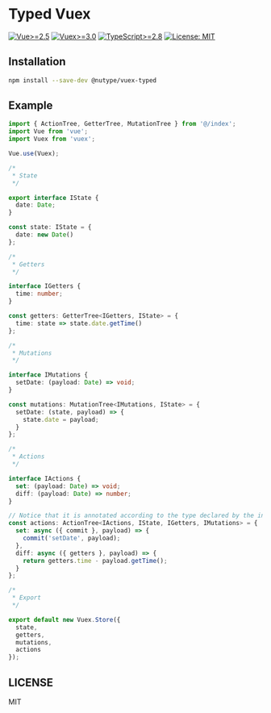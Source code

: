 # Typed Vuex

[![Vue>=2.5](https://img.shields.io/badge/vue->%3D2.5-brightgreen.svg)](Vue>=2.5)
[![Vuex>=3.0](https://img.shields.io/badge/vuex->%3D3.0-brightgreen.svg)](Vuex>=3.0)
[![TypeScript>=2.8](https://img.shields.io/badge/typescript->%3D2.8-brightgreen.svg)](TypeScript>=2.8)
[![License: MIT](https://img.shields.io/badge/license-MIT-blue.svg)](LICENSE)

## Installation

```sh
npm install --save-dev @nutype/vuex-typed
```

## Example

```ts
import { ActionTree, GetterTree, MutationTree } from '@/index';
import Vue from 'vue';
import Vuex from 'vuex';

Vue.use(Vuex);

/*
 * State
 */

export interface IState {
  date: Date;
}

const state: IState = {
  date: new Date()
};

/*
 * Getters
 */

interface IGetters {
  time: number;
}

const getters: GetterTree<IGetters, IState> = {
  time: state => state.date.getTime()
};

/*
 * Mutations
 */

interface IMutations {
  setDate: (payload: Date) => void;
}

const mutations: MutationTree<IMutations, IState> = {
  setDate: (state, payload) => {
    state.date = payload;
  }
};

/*
 * Actions
 */

interface IActions {
  set: (payload: Date) => void;
  diff: (payload: Date) => number;
}

// Notice that it is annotated according to the type declared by the interface.
const actions: ActionTree<IActions, IState, IGetters, IMutations> = {
  set: async ({ commit }, payload) => {
    commit('setDate', payload);
  },
  diff: async ({ getters }, payload) => {
    return getters.time - payload.getTime();
  }
};

/*
 * Export
 */

export default new Vuex.Store({
  state,
  getters,
  mutations,
  actions
});
```

## LICENSE

MIT
